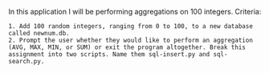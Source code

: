 In this application I will be performing aggregations on 100 integers.
Criteria:

    1. Add 100 random integers, ranging from 0 to 100, to a new database called newnum.db.
    2. Prompt the user whether they would like to perform an aggregation (AVG, MAX, MIN, or SUM) or exit the program altogether. Break this assignment into two scripts. Name them sql-insert.py and sql-search.py.
